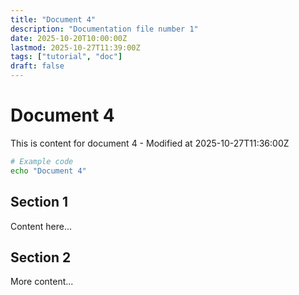 ```yaml
---
title: "Document 4"
description: "Documentation file number 1"
date: 2025-10-20T10:00:00Z
lastmod: 2025-10-27T11:39:00Z
tags: ["tutorial", "doc"]
draft: false
---
```


# Document 4

This is content for document 4 - Modified at 2025-10-27T11:36:00Z

```bash
# Example code
echo "Document 4"
```

## Section 1

Content here...

## Section 2

More content...
